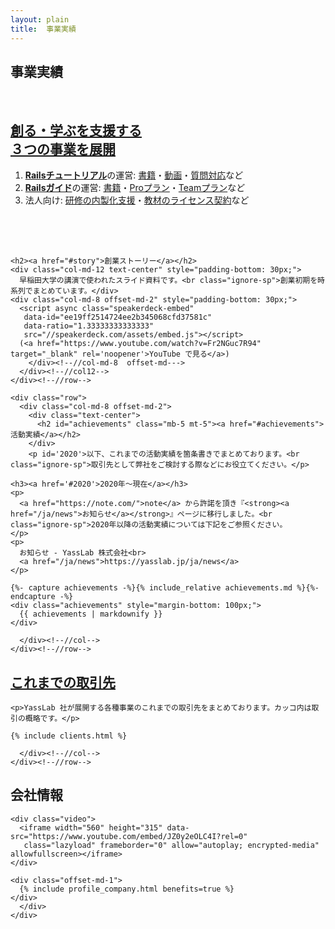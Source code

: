 ```yaml
---
layout: plain
title:  事業実績
---
```


<section class="entry_content pt-5">
  <div class="container">
    <div class="row">
      <div class="col-md-12 text-center">
        <h1>事業実績</h1>
	<br>
        <h2><a href="#top">創る・学ぶを支援する<br>３つの事業を展開</a></h2>
        <div class="col-md-8 offset-md-3" style="padding-bottom: 50px;">
          <ol>
	    <li><b><a href="https://railstutorial.jp/">Railsチュートリアル</a></b>の運営: <a href="http://railstutorial.jp/#text">書籍</a>・<a href="https://railstutorial.jp/screencast">動画</a>・<a href="https://railstutorial.jp/#learn-by">質問対応</a>など</li>
	    <li><b><a href="https://railsguides.jp/">Railsガイド</a></b>の運営: <a href="https://railsguides.jp/ebook">書籍</a>・<a href="https://railsguides.jp/pro">Proプラン</a>・<a href="https://railsguides.jp/team">Teamプラン</a>など</li>
	    <li>法人向け: <a href="https://railstutorial.jp/business">研修の内製化支援</a>・<a href="https://railstutorial.jp/partner">教材のライセンス契約</a>など</li>
          </ol>
	  <div id="story"></div>
        </div>

	<h2><a href="#story">創業ストーリー</a></h2>
	<div class="col-md-12 text-center" style="padding-bottom: 30px;">
	  早稲田大学の講演で使われたスライド資料です。<br class="ignore-sp">創業初期を時系列でまとめています。</div>
	<div class="col-md-8 offset-md-2" style="padding-bottom: 30px;">
	  <script async class="speakerdeck-embed"
	   data-id="ee19ff2514724ee2b345068cfd37581c"
	   data-ratio="1.33333333333333"
	   src="//speakerdeck.com/assets/embed.js"></script>
	  (<a href="https://www.youtube.com/watch?v=Fr2NGuc7R94" target="_blank" rel='noopener'>YouTube で見る</a>)
        </div><!--//col-md-8  offset-md--->
      </div><!--//col12-->
    </div><!--//row-->

    <div class="row"> 
      <div class="col-md-8 offset-md-2">
        <div class="text-center">
          <h2 id="achievements" class="mb-5 mt-5"><a href="#achievements">活動実績</a></h2>
        </div>
        <p id='2020'>以下、これまでの活動実績を箇条書きでまとめております。<br class="ignore-sp">取引先として弊社をご検討する際などにお役立てください。</p>

	<h3><a href='#2020'>2020年〜現在</a></h3>
	<p>
	  <a href="https://note.com/">note</a> から許諾を頂き『<strong><a href="/ja/news">お知らせ</a></strong>』ページに移行しました。<br class="ignore-sp">2020年以降の活動実績については下記をご参照ください。
	</p>
	<p>
	  お知らせ - YassLab 株式会社<br>
	  <a href="/ja/news">https://yasslab.jp/ja/news</a>
	</p>

	{%- capture achievements -%}{% include_relative achievements.md %}{%- endcapture -%}
	<div class="achievements" style="margin-bottom: 100px;">
	  {{ achievements | markdownify }}
	</div>

      </div><!--//col-->
    </div><!--//row-->
  </div><!--//container-->
  <div id="clients"></div>
</section>

<section class="entry_content pt-5 catchCopy">
  <div class="container">
    <div class="row">
      <div class="col-md-12 text-center">
	<h2 class="text-center mt-5 mb-5"><a href="#clients">これまでの取引先</a></h2>

	<p>YassLab 社が展開する各種事業のこれまでの取引先をまとめております。カッコ内は取引の概略です。</p>

	{% include clients.html %}
        
      </div><!--//col-->
    </div><!--//row-->
  </div><!--//container-->
</section>

<section class="entry_content pt-5">
  <div class="container">
    <div class="row">
      <div class="col-md-8 offset-md-2 company" id="company">
        <div class="text-center">
          <h2 class="mt-5 mb-5">会社情報</h2>
        </div>
	
	<div class="video">
	  <iframe width="560" height="315" data-src="https://www.youtube.com/embed/JZ0y2eOLC4I?rel=0"
	   class="lazyload" frameborder="0" allow="autoplay; encrypted-media" allowfullscreen></iframe>
	</div>

	<div class="offset-md-1">
	  {% include profile_company.html benefits=true %}
	</div>
      </div>
    </div>
  </div>
</section>
